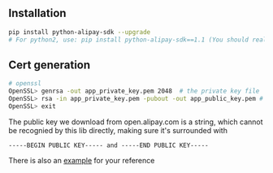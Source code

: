 
## Installation

```bash
pip install python-alipay-sdk --upgrade
# For python2, use: pip install python-alipay-sdk==1.1 (You should really think about Python3)
```

## Cert generation
```bash
# openssl
OpenSSL> genrsa -out app_private_key.pem 2048  # the private key file
OpenSSL> rsa -in app_private_key.pem -pubout -out app_public_key.pem # export public key
OpenSSL> exit
```

The public key we download from open.alipay.com is a string, which cannot be recognied by this lib directly, making sure it's surrounded with
```
-----BEGIN PUBLIC KEY----- and -----END PUBLIC KEY-----
```

There is also an [example](https://github.com/fzlee/alipay/blob/master/tests/certs/ali/ali_public_key.pem) for your reference

